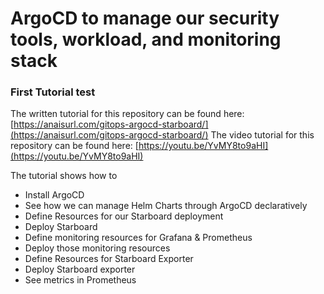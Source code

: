 # ArgoCD to manage our security tools, workload, and monitoring stack

### First Tutorial test

The written tutorial for this repository can be found here: [https://anaisurl.com/gitops-argocd-starboard/](https://anaisurl.com/gitops-argocd-starboard/)
The video tutorial for this repository can be found here: [https://youtu.be/YvMY8to9aHI](https://youtu.be/YvMY8to9aHI)

The tutorial shows how to 
* Install ArgoCD
* See how we can manage Helm Charts through ArgoCD declaratively
* Define Resources for our Starboard deployment
* Deploy Starboard
* Define monitoring resources for Grafana & Prometheus
* Deploy those monitoring resources
* Define Resources for Starboard Exporter
* Deploy Starboard exporter
* See metrics in Prometheus
